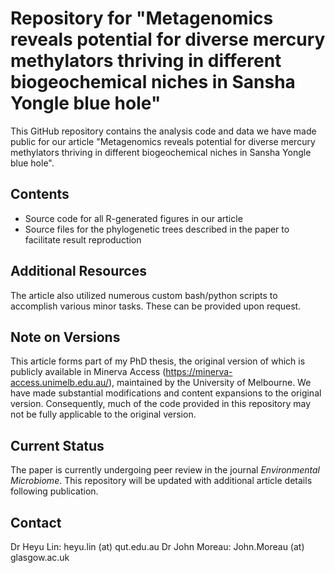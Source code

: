 # Repository for "Metagenomics reveals potential for diverse mercury methylators thriving in different biogeochemical niches in Sansha Yongle blue hole"

This GitHub repository contains the analysis code and data we have made public for our article "Metagenomics reveals potential for diverse mercury methylators thriving in different biogeochemical niches in Sansha Yongle blue hole".

## Contents

- Source code for all R-generated figures in our article
- Source files for the phylogenetic trees described in the paper to facilitate result reproduction

## Additional Resources

The article also utilized numerous custom bash/python scripts to accomplish various minor tasks. These can be provided upon request.

## Note on Versions

This article forms part of my PhD thesis, the original version of which is publicly available in Minerva Access (https://minerva-access.unimelb.edu.au/), maintained by the University of Melbourne. We have made substantial modifications and content expansions to the original version. Consequently, much of the code provided in this repository may not be fully applicable to the original version.

## Current Status

The paper is currently undergoing peer review in the journal *Environmental Microbiome*. This repository will be updated with additional article details following publication.

## Contact
Dr Heyu Lin: heyu.lin (at) qut.edu.au
Dr John Moreau: John.Moreau (at) glasgow.ac.uk